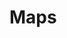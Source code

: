 # Maps

<figure><img src="../../.gitbook/assets/unknown (15).webp" alt=""><figcaption></figcaption></figure>
